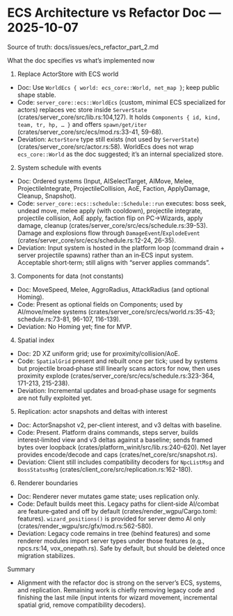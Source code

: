 # ECS Architecture vs Refactor Doc — 2025-10-07

Source of truth: docs/issues/ecs_refactor_part_2.md

What the doc specifies vs what’s implemented now

1) Replace ActorStore with ECS world
- Doc: Use `WorldEcs { world: ecs_core::World, net_map }`; keep public shape stable.
- Code: `server_core::ecs::WorldEcs` (custom, minimal ECS specialized for actors) replaces vec store inside `ServerState` (crates/server_core/src/lib.rs:104,127). It holds `Components { id, kind, team, tr, hp, … }` and offers `spawn/get/iter` (crates/server_core/src/ecs/mod.rs:33-41, 59-68).
- Deviation: `ActorStore` type still exists (not used by `ServerState`) (crates/server_core/src/actor.rs:58). WorldEcs does not wrap `ecs_core::World` as the doc suggested; it’s an internal specialized store.

2) System schedule with events
- Doc: Ordered systems (Input, AISelectTarget, AIMove, Melee, ProjectileIntegrate, ProjectileCollision, AoE, Faction, ApplyDamage, Cleanup, Snapshot).
- Code: `server_core::ecs::schedule::Schedule::run` executes: boss seek, undead move, melee apply (with cooldown), projectile integrate, projectile collision, AoE apply, faction flip on PC→Wizards, apply damage, cleanup (crates/server_core/src/ecs/schedule.rs:39-53). Damage and explosions flow through `DamageEvent`/`ExplodeEvent` (crates/server_core/src/ecs/schedule.rs:12-24, 26-35).
- Deviation: Input system is hosted in the platform loop (command drain + server projectile spawns) rather than an in‑ECS input system. Acceptable short‑term; still aligns with “server applies commands”.

3) Components for data (not constants)
- Doc: MoveSpeed, Melee, AggroRadius, AttackRadius (and optional Homing).
- Code: Present as optional fields on Components; used by AI/move/melee systems (crates/server_core/src/ecs/world.rs:35-43; schedule.rs:73-81, 96-107, 116-139).
- Deviation: No Homing yet; fine for MVP.

4) Spatial index
- Doc: 2D XZ uniform grid; use for proximity/collision/AoE.
- Code: `SpatialGrid` present and rebuilt once per tick; used by systems but projectile broad‑phase still linearly scans actors for now, then uses proximity explode (crates/server_core/src/ecs/schedule.rs:323-364, 171-213, 215-238).
- Deviation: Incremental updates and broad‑phase usage for segments are not fully exploited yet.

5) Replication: actor snapshots and deltas with interest
- Doc: ActorSnapshot v2, per‑client interest, and v3 deltas with baseline.
- Code: Present. Platform drains commands, steps server, builds interest‑limited view and v3 deltas against a baseline; sends framed bytes over loopback (crates/platform_winit/src/lib.rs:240-620). Net layer provides encode/decode and caps (crates/net_core/src/snapshot.rs).
- Deviation: Client still includes compatibility decoders for `NpcListMsg` and `BossStatusMsg` (crates/client_core/src/replication.rs:162-180).

6) Renderer boundaries
- Doc: Renderer never mutates game state; uses replication only.
- Code: Default builds meet this. Legacy paths for client‑side AI/combat are feature‑gated and off by default (crates/render_wgpu/Cargo.toml: features). `wizard_positions()` is provided for server demo AI only (crates/render_wgpu/src/gfx/mod.rs:562-580).
- Deviation: Legacy code remains in tree (behind features) and some renderer modules import server types under those features (e.g., npcs.rs:14, vox_onepath.rs). Safe by default, but should be deleted once migration stabilizes.

Summary
- Alignment with the refactor doc is strong on the server’s ECS, systems, and replication. Remaining work is chiefly removing legacy code and finishing the last mile (input intents for wizard movement, incremental spatial grid, remove compatibility decoders).

